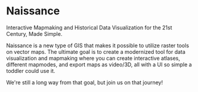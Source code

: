 # Naissance
Interactive Mapmaking and Historical Data Visualization for the 21st Century, Made Simple.

Naissance is a new type of GIS that makes it possible to utilize raster tools on vector maps. The ultimate goal is to create a modernized tool for data visualization and mapmaking where you can create interactive atlases, different mapmodes, and export maps as video/3D, all with a UI so simple a toddler could use it.

We're still a long way from that goal, but join us on that journey!
